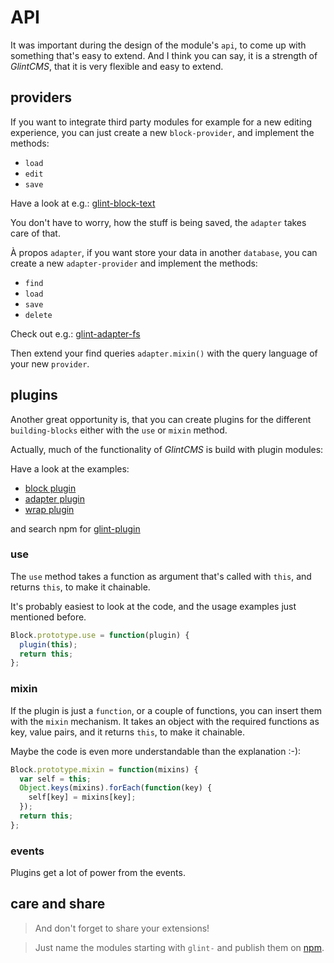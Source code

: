 # API

It was important during the design of the module's `api`, to come up with something that's easy to extend.
And I think you can say, it is a strength of *GlintCMS*, that it is very flexible and easy to extend.

## providers
If you want to integrate third party modules for example for a new editing experience, you can just create a new `block-provider`, and implement the methods:

- `load`
- `edit`
- `save`

Have a look at e.g.: [glint-block-text](https://www.npmjs.com/package/glint-block-text)

You don't have to worry, how the stuff is being saved, the `adapter` takes care of that.


À propos `adapter`, if you want store your data in another `database`, you can create a new `adapter-provider` and implement the methods:

- `find`
- `load`
- `save`
- `delete`

Check out e.g.: [glint-adapter-fs](https://www.npmjs.com/package/glint-adapter-fs)

Then extend your find queries `adapter.mixin()` with the query language of your new `provider`.


## plugins

Another great opportunity is, that you can create plugins for the different `building-blocks` either with the `use` or `mixin` method.

Actually, much of the functionality of *GlintCMS* is build with plugin modules:

Have a look at the examples:

- [block plugin](https://www.npmjs.com/package/glint-plugin-block-style-editable)
- [adapter plugin](https://www.npmjs.com/package/glint-plugin-adapter-dates)
- [wrap plugin](https://www.npmjs.com/package/glint-plugin-wrap-i18n)


and search npm for [glint-plugin](https://www.npmjs.com/search?q=glint-plugin)


### use

The `use` method takes a function as argument that's called with `this`, and returns `this`, to make it chainable.

It's probably easiest to look at the code, and the usage examples just mentioned before.

```javascript
Block.prototype.use = function(plugin) {
  plugin(this);
  return this;
};
```

### mixin

If the plugin is just a `function`, or a couple of functions, you can insert them with the `mixin` mechanism.
It takes an object with the required functions as key, value pairs, and it returns `this`, to make it chainable.

Maybe the code is even more understandable than the explanation :-):

```javascript
Block.prototype.mixin = function(mixins) {
  var self = this;
  Object.keys(mixins).forEach(function(key) {
    self[key] = mixins[key];
  });
  return this;
};
```

### events

Plugins get a lot of power from the events.


## care and share

> And don't forget to share your extensions!

> Just name the modules starting with `glint-` and publish them on [npm](https://www.npmjs.com).

